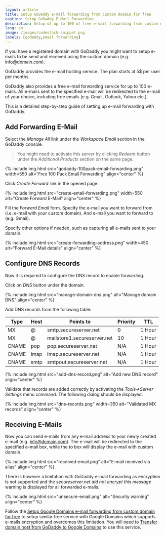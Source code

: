 ```yaml
---
layout: article
title: Setup GoDaddy e-mail forwarding from custom domain for free
caption: Setup GoDaddy E-Mail Forwarding
description: Setup of up to 100 of free e-mail forwarding from custom domain using GoDaddy
lang: en
image: /images/codestack-snippet.png
labels: [godaddy,email forwarding]
---
```

If you have a registered domain with GoDaddy you might want to setup e-mails to be send and received using the custom domain (e.g. info@domain.com).

GoDaddy provides the e-mail hosting service. The plan starts at 5$ per user per months.

GoDaddy also provides a free e-mail forwarding service for up to 100 e-mails. All e-mails sent to the specified e-mail will be redirected to the e-mail of your choice, including free emails (e.g. Gmail, Outlook, Yahoo etc.).

This is a detailed step-by-step guide of setting up e-mail forwarding with GoDaddy.

## Add Forwarding E-Mail

Select the *Manage All* link under the *Workspace Email* section in the GoDaddy console.

> You might need to activate this server by clicking *Redeem* button under the *Additional Products* section on the same page.

{% include img.html src="godaddy-100pack-email-forwarding.png" width=550 alt="Free 100 Pack Email Forwarding" align="center" %}

Click *Create Forward* link in the opened page.

{% include img.html src="create-email-forwarding.png" width=550 alt="Create Forward E-Mail" align="center" %}

Fill the *Forward Email* form. Specify the e-mail you want to forward from (i.e. e-mail with your custom domain). And e-mail you want to forward to (e.g. Gmail).

Specify other options if needed, such as capturing all e-mails sent to your domain.

{% include img.html src="create-forwarding-address.png" width=450 alt="Forward E-Mail details" align="center" %}

## Configure DNS Records

Now it is required to configure the DNS record to enable forwarding.

Click on *DNS* button under the domain.

{% include img.html src="manage-domain-dns.png" alt="Manage domain DNS" align="center" %}

Add DNS records from the following table:

| Type  | Host | Points to                   | Priority | TTL    |
|-------|------|-----------------------------|----------|--------|
| MX    | @    | smtp.secureserver.net       | 0        | 1 Hour |
| MX    | @    | mailstore1.secureserver.net | 10       | 1 Hour |
| CNAME | pop  | pop.secureserver.net        | N/A      | 1 Hour |
| CNAME | imap | imap.secureserver.net       | N/A      | 1 Hour |
| CNAME | smtp | smtpout.secureserver.net    | N/A      | 1 Hour |

{% include img.html src="add-dns-record.png" alt="Add new DNS record" align="center" %}

Validate that records are added correctly by activating the *Tools->Server Settings* menu command. The following dialog should be displayed.

{% include img.html src="dns-records.png" width=350 alt="Validated MX records" align="center" %}

## Receiving E-Mails

Now you can send e-mails from any e-mail address to your newly created e-mail (e.g. info@domain.com). The e-mail will be redirected to the specified e-mail box, while the *to* box will display the e-mail with custom domain.

{% include img.html src="received-email.png" alt="E-mail received via alias" align="center" %}

There is however a limitation with GoDaddy e-mail forwarding as encryption is not supported and the *secureserver.net did not encrypt this message* warning is displayed for all forwarded e-mails:

{% include img.html src="unsecure-email.png" alt="Security warning" align="center" %}

Follow the [Setup Google Domains e-mail forwarding from custom domain for free](/hosting/email/googledomains-email-forwarding/) to setup similar free service with Google Domains which supports e-mails encryption and overcomes this limitation. You will need to [Transfer domain host from GoDaddy to Google Domains](/hosting/domain/transfer-godaddy-domain-to-googledomains/) to use this service.